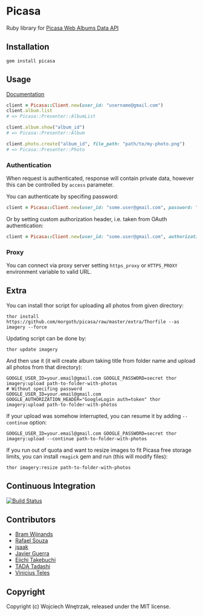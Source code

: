 # Picasa

Ruby library for [Picasa Web Albums Data API](https://developers.google.com/picasa-web/)

## Installation

```
gem install picasa
```

## Usage

[Documentation](http://rubydoc.info/github/morgoth/picasa)

``` ruby
client = Picasa::Client.new(user_id: "username@gmail.com")
client.album.list
# => Picasa::Presenter::AlbumList

client.album.show("album_id")
# => Picasa::Presenter::Album

client.photo.create("album_id", file_path: "path/to/my-photo.png")
# => Picasa::Presenter::Photo
```

### Authentication

When request is authenticated, response will contain private data, however this can be controlled by `access` parameter.

You can authenticate by specifing password:

```ruby
client = Picasa::Client.new(user_id: "some.user@gmail.com", password: "secret")
```

Or by setting custom authorization header, i.e. taken from OAuth authentication:

```ruby
client = Picasa::Client.new(user_id: "some.user@gmail.com", authorization_header: "Bearer access-token")
```

### Proxy

You can connect via proxy server setting `https_proxy` or `HTTPS_PROXY` environment variable to valid URL.

## Extra

You can install thor script for uploading all photos from given directory:

```
thor install https://github.com/morgoth/picasa/raw/master/extra/Thorfile --as imagery --force
```

Updating script can be done by:

```
thor update imagery
```

And then use it (it will create album taking title from folder name and upload all photos from that directory):

```
GOOGLE_USER_ID=your.email@gmail.com GOOGLE_PASSWORD=secret thor imagery:upload path-to-folder-with-photos
# Without specifing password
GOOGLE_USER_ID=your.email@gmail.com GOOGLE_AUTHORIZATION_HEADER="GoogleLogin auth=token" thor imagery:upload path-to-folder-with-photos
```

If your upload was somehow interrupted, you can resume it by adding `--continue` option:

```
GOOGLE_USER_ID=your.email@gmail.com GOOGLE_PASSWORD=secret thor imagery:upload --continue path-to-folder-with-photos
```

If you run out of quota and want to resize images to fit Picasa free storage limits, you can install `rmagick` gem and run (this will modify files):

```
thor imagery:resize path-to-folder-with-photos
```

## Continuous Integration
[![Build Status](https://secure.travis-ci.org/morgoth/picasa.png)](http://travis-ci.org/morgoth/picasa)

## Contributors

* [Bram Wijnands](https://github.com/Bram--)
* [Rafael Souza](https://github.com/rafaels)
* [jsaak](https://github.com/jsaak)
* [Javier Guerra](https://github.com/javierg)
* [Eiichi Takebuchi](https://github.com/GRGSIBERIA)
* [TADA Tadashi](https://github.com/tdtds)
* [Vinicius Teles](https://github.com/viniciusteles)

## Copyright

Copyright (c) Wojciech Wnętrzak, released under the MIT license.
